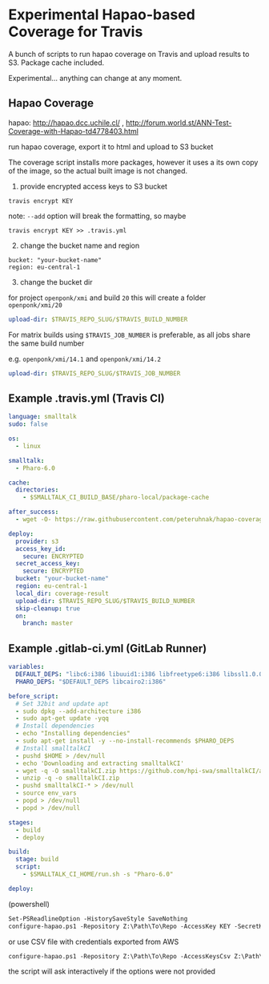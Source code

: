 # Experimental Hapao-based Coverage for Travis

A bunch of scripts to run hapao coverage on Travis and upload results to S3.
Package cache included.

Experimental... anything can change at any moment.

## Hapao Coverage

hapao: http://hapao.dcc.uchile.cl/ , http://forum.world.st/ANN-Test-Coverage-with-Hapao-td4778403.html

run hapao coverage, export it to html and upload to S3 bucket

The coverage script installs more packages, however it uses a its own copy of the image, so the actual built image is not changed.


1. provide encrypted access keys to S3 bucket

```
travis encrypt KEY
```

note: `--add` option will break the formatting, so maybe

```
travis encrypt KEY >> .travis.yml
```

2. change the bucket name and region

```
bucket: "your-bucket-name"
region: eu-central-1
```

3. change the bucket dir

for project `openponk/xmi` and build `20` this will create a folder `openponk/xmi/20`

```yaml
upload-dir: $TRAVIS_REPO_SLUG/$TRAVIS_BUILD_NUMBER
```

For matrix builds using `$TRAVIS_JOB_NUMBER` is preferable, as all jobs share the same build number

e.g. `openponk/xmi/14.1` and `openponk/xmi/14.2`

```yaml
upload-dir: $TRAVIS_REPO_SLUG/$TRAVIS_JOB_NUMBER
```

## Example .travis.yml (Travis CI)

```yaml
language: smalltalk
sudo: false

os:
  - linux

smalltalk:
  - Pharo-6.0

cache:
  directories:
    - $SMALLTALK_CI_BUILD_BASE/pharo-local/package-cache

after_success:
  - wget -O- https://raw.githubusercontent.com/peteruhnak/hapao-coverage/master/hapao-coverage.sh | bash

deploy:
  provider: s3
  access_key_id:
    secure: ENCRYPTED
  secret_access_key:
    secure: ENCRYPTED
  bucket: "your-bucket-name"
  region: eu-central-1
  local_dir: coverage-result
  upload-dir: $TRAVIS_REPO_SLUG/$TRAVIS_BUILD_NUMBER
  skip-cleanup: true
  on:
    branch: master
```

## Example .gitlab-ci.yml (GitLab Runner)

```yaml
variables:
  DEFAULT_DEPS: "libc6:i386 libuuid1:i386 libfreetype6:i386 libssl1.0.0:i386"
  PHARO_DEPS: "$DEFAULT_DEPS libcairo2:i386"

before_script:
  # Set 32bit and update apt
  - sudo dpkg --add-architecture i386
  - sudo apt-get update -yqq
  # Install dependencies
  - echo "Installing dependencies"
  - sudo apt-get install -y --no-install-recommends $PHARO_DEPS
  # Install smalltalkCI
  - pushd $HOME > /dev/null
  - echo 'Downloading and extracting smalltalkCI'
  - wget -q -O smalltalkCI.zip https://github.com/hpi-swa/smalltalkCI/archive/master.zip
  - unzip -q -o smalltalkCI.zip
  - pushd smalltalkCI-* > /dev/null
  - source env_vars
  - popd > /dev/null
  - popd > /dev/null

stages:
  - build
  - deploy

build:
  stage: build
  script:
    - $SMALLTALK_CI_HOME/run.sh -s "Pharo-6.0"

deploy:

```

(powershell)

```ps
Set-PSReadlineOption -HistorySaveStyle SaveNothing
configure-hapao.ps1 -Repository Z:\Path\To\Repo -AccessKey KEY -SecretKey KEY
```

or use CSV file with credentials exported from AWS

```ps
configure-hapao.ps1 -Repository Z:\Path\To\Repo -AccessKeysCsv Z:\Path\To\AccessKeys.csv
```

the script will ask interactively if the options were not provided
